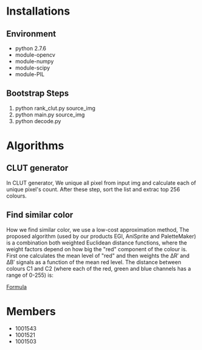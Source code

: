 # Installations

## Environment

* python 2.7.6
* module-opencv 
* module-numpy
* module-scipy
* module-PIL

## Bootstrap Steps

1. python rank_clut.py source_img
2. python main.py source_img
3. python decode.py

# Algorithms
 
## CLUT generator

In CLUT generator, We unique all pixel from input img and calculate each of unique pixel's count. After these step, sort the list and extrac top 256 colours.
  
## Find similar color

How we find similar color, we use a low-cost approximation method, The proposed algorithm (used by our products EGI, AniSprite and PaletteMaker) is a combination both weighted Euclidean distance functions, where the weight factors depend on how big the "red" component of the colour is. First one calculates the mean level of "red" and then weights the ΔR′ and ΔB′ signals as a function of the mean red level. The distance between colours C1 and C2 (where each of the red, green and blue channels has a range of 0-255) is:


[Formula](https://4406arthur.pancakeapps.com/lowcost_formula.png)

# Members

* 1001543
* 1001521
* 1001503
